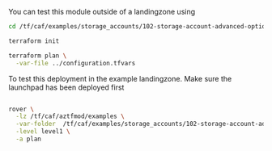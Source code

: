 You can test this module outside of a landingzone using

```bash
cd /tf/caf/examples/storage_accounts/102-storage-account-advanced-options/standalone

terraform init

terraform plan \
  -var-file ../configuration.tfvars

```

To test this deployment in the example landingzone. Make sure the launchpad has been deployed first

```bash

rover \
  -lz /tf/caf/aztfmod/examples \
  -var-folder  /tf/caf/examples/storage_accounts/102-storage-account-advanced-options/ \
  -level level1 \
  -a plan

```